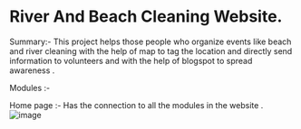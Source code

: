# River And Beach Cleaning Website.
 
Summary:-  This project helps those people who organize events  like beach and river cleaning with the help of map to tag the location and directly send information to volunteers and with the help of blogspot to spread awareness .

Modules :-

Home page :- Has the connection to all the modules in the website .
![image](https://user-images.githubusercontent.com/66934832/137278750-f4f15b88-18bb-4fd8-b7f2-27bdcb606781.png)
